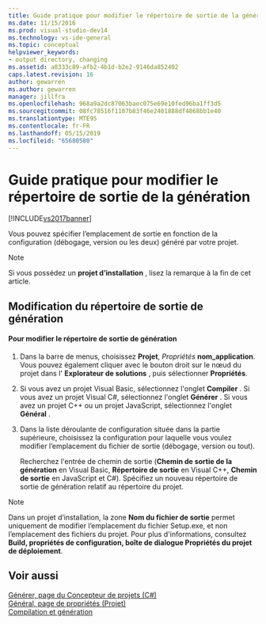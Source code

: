 ```yaml
---
title: Guide pratique pour modifier le répertoire de sortie de la génération | Microsoft Docs
ms.date: 11/15/2016
ms.prod: visual-studio-dev14
ms.technology: vs-ide-general
ms.topic: conceptual
helpviewer_keywords:
- output directory, changing
ms.assetid: a8333c89-afb2-4b1d-b2e2-9146da852402
caps.latest.revision: 16
author: gewarren
ms.author: gewarren
manager: jillfra
ms.openlocfilehash: 968a9a2dc87063baec075e69e10fed96ba1ff3d5
ms.sourcegitcommit: 08fc78516f1107b83f46e2401888df4868bb1e40
ms.translationtype: MTE95
ms.contentlocale: fr-FR
ms.lasthandoff: 05/15/2019
ms.locfileid: "65680580"
---
```

# <a name="how-to-change-the-build-output-directory"></a>Guide pratique pour modifier le répertoire de sortie de la génération
[!INCLUDE[vs2017banner](../includes/vs2017banner.md)]

Vous pouvez spécifier l’emplacement de sortie en fonction de la configuration (débogage, version ou les deux) généré par votre projet.  
  
> [!NOTE]
> Si vous possédez un **projet d’installation** , lisez la remarque à la fin de cet article.  
  
## <a name="changing-the-build-output-directory"></a>Modification du répertoire de sortie de génération  
  
#### <a name="to-change-the-build-output-directory"></a>Pour modifier le répertoire de sortie de génération  
  
1. Dans la barre de menus, choisissez **Projet**, *Propriétés* **nom_application**. Vous pouvez également cliquer avec le bouton droit sur le nœud du projet dans l' **Explorateur de solutions** , puis sélectionner **Propriétés**.  
  
2. Si vous avez un projet Visual Basic, sélectionnez l'onglet **Compiler** . Si vous avez un projet Visual C#, sélectionnez l'onglet **Générer** . Si vous avez un projet C++ ou un projet JavaScript, sélectionnez l'onglet **Général** .  
  
3. Dans la liste déroulante de configuration située dans la partie supérieure, choisissez la configuration pour laquelle vous voulez modifier l’emplacement du fichier de sortie (débogage, version ou tout).  
  
     Recherchez l'entrée de chemin de sortie (**Chemin de sortie de la génération** en Visual Basic, **Répertoire de sortie** en Visual C++, **Chemin de sortie** en JavaScript et C#). Spécifiez un nouveau répertoire de sortie de génération relatif au répertoire du projet.  
  
> [!NOTE]
> Dans un projet d’installation, la zone **Nom du fichier de sortie** permet uniquement de modifier l’emplacement du fichier Setup.exe, et non l’emplacement des fichiers du projet. Pour plus d'informations, consultez **Build, propriétés de configuration, boîte de dialogue Propriétés du projet de déploiement**.  
  
## <a name="see-also"></a>Voir aussi  
 [Générer, page du Concepteur de projets (C#)](../ide/reference/build-page-project-designer-csharp.md)   
 [Général, page de propriétés (Projet)](https://msdn.microsoft.com/library/593b383c-cd0f-4dcd-ad65-9ec9b4b19c45)   
 [Compilation et génération](../ide/compiling-and-building-in-visual-studio.md)
